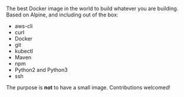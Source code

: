 The best Docker image in the world to build whatever you are building. Based on Alpine, and including out of the box:
* aws-cli
* curl
* Docker
* git
* kubectl
* Maven
* npm
* Python2 and Python3
* ssh

The purpose is **not** to have a small image. Contributions welcomed!
